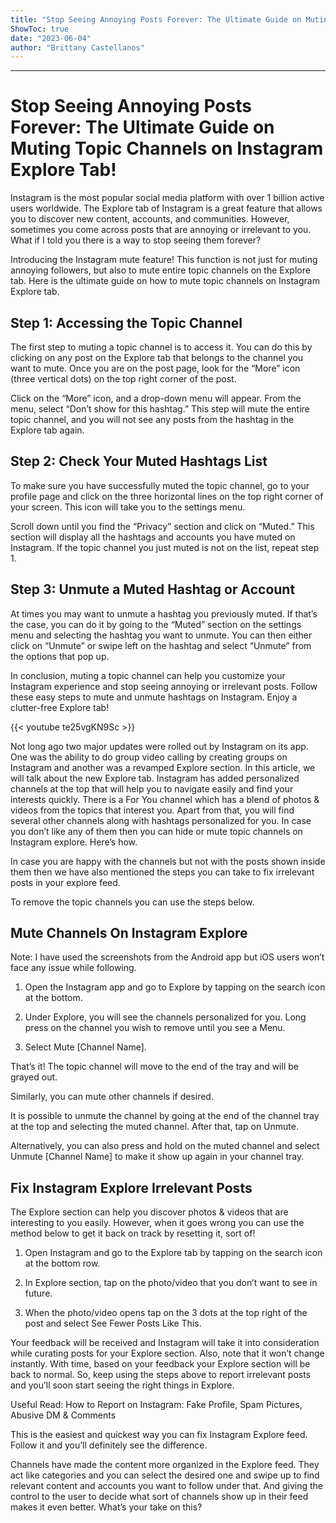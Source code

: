 ```yaml
---
title: "Stop Seeing Annoying Posts Forever: The Ultimate Guide on Muting Topic Channels on Instagram Explore Tab!"
ShowToc: true 
date: "2023-06-04"
author: "Brittany Castellanos"
---
```

*****
# Stop Seeing Annoying Posts Forever: The Ultimate Guide on Muting Topic Channels on Instagram Explore Tab!

Instagram is the most popular social media platform with over 1 billion active users worldwide. The Explore tab of Instagram is a great feature that allows you to discover new content, accounts, and communities. However, sometimes you come across posts that are annoying or irrelevant to you. What if I told you there is a way to stop seeing them forever?

Introducing the Instagram mute feature! This function is not just for muting annoying followers, but also to mute entire topic channels on the Explore tab. Here is the ultimate guide on how to mute topic channels on Instagram Explore tab.

## Step 1: Accessing the Topic Channel

The first step to muting a topic channel is to access it. You can do this by clicking on any post on the Explore tab that belongs to the channel you want to mute. Once you are on the post page, look for the “More” icon (three vertical dots) on the top right corner of the post.

Click on the “More” icon, and a drop-down menu will appear. From the menu, select “Don’t show for this hashtag.” This step will mute the entire topic channel, and you will not see any posts from the hashtag in the Explore tab again.

## Step 2: Check Your Muted Hashtags List

To make sure you have successfully muted the topic channel, go to your profile page and click on the three horizontal lines on the top right corner of your screen. This icon will take you to the settings menu.

Scroll down until you find the “Privacy” section and click on “Muted.” This section will display all the hashtags and accounts you have muted on Instagram. If the topic channel you just muted is not on the list, repeat step 1.

## Step 3: Unmute a Muted Hashtag or Account

At times you may want to unmute a hashtag you previously muted. If that’s the case, you can do it by going to the “Muted” section on the settings menu and selecting the hashtag you want to unmute. You can then either click on “Unmute” or swipe left on the hashtag and select “Unmute” from the options that pop up.

In conclusion, muting a topic channel can help you customize your Instagram experience and stop seeing annoying or irrelevant posts. Follow these easy steps to mute and unmute hashtags on Instagram. Enjoy a clutter-free Explore tab!

{{< youtube te25vgKN9Sc >}} 



Not long ago two major updates were rolled out by Instagram on its app. One was the ability to do group video calling by creating groups on Instagram and another was a revamped Explore section. In this article, we will talk about the new Explore tab. Instagram has added personalized channels at the top that will help you to navigate easily and find your interests quickly. There is a For You channel which has a blend of photos & videos from the topics that interest you. Apart from that, you will find several other channels along with hashtags personalized for you. In case you don’t like any of them then you can hide or mute topic channels on Instagram explore. Here’s how.
 
In case you are happy with the channels but not with the posts shown inside them then we have also mentioned the steps you can take to fix irrelevant posts in your explore feed.
 
To remove the topic channels you can use the steps below.
 
## Mute Channels On Instagram Explore
 
Note: I have used the screenshots from the Android app but iOS users won’t face any issue while following.
 
1. Open the Instagram app and go to Explore by tapping on the search icon at the bottom.
 
2. Under Explore, you will see the channels personalized for you. Long press on the channel you wish to remove until you see a Menu.
 

 
3. Select Mute [Channel Name].
 
That’s it! The topic channel will move to the end of the tray and will be grayed out.
 
Similarly, you can mute other channels if desired.
 
It is possible to unmute the channel by going at the end of the channel tray at the top and selecting the muted channel. After that, tap on Unmute.
 
Alternatively, you can also press and hold on the muted channel and select Unmute [Channel Name] to make it show up again in your channel tray.
 
## Fix Instagram Explore Irrelevant Posts
 
The Explore section can help you discover photos & videos that are interesting to you easily. However, when it goes wrong you can use the method below to get it back on track by resetting it, sort of!
 
1. Open Instagram and go to the Explore tab by tapping on the search icon at the bottom row.
 
2. In Explore section, tap on the photo/video that you don’t want to see in future.
 
3. When the photo/video opens tap on the 3 dots at the top right of the post and select See Fewer Posts Like This.
 
Your feedback will be received and Instagram will take it into consideration while curating posts for your Explore section. Also, note that it won’t change instantly. With time, based on your feedback your Explore section will be back to normal. So, keep using the steps above to report irrelevant posts and you’ll soon start seeing the right things in Explore.
 
Useful Read: How to Report on Instagram: Fake Profile, Spam Pictures, Abusive DM & Comments
 
This is the easiest and quickest way you can fix Instagram Explore feed. Follow it and you’ll definitely see the difference.
 
Channels have made the content more organized in the Explore feed. They act like categories and you can select the desired one and swipe up to find relevant content and accounts you want to follow under that. And giving the control to the user to decide what sort of channels show up in their feed makes it even better. What’s your take on this?




